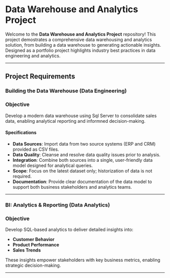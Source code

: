 # Data Warehouse and Analytics Project

Welcome to the **Data Warehouse and Analytics Project** repository!
This project demostrates a comprehensive data warehousing and analytics solution, from building a data warehouse to generating actionable insights. Designed as a portfolio project highlights industry best practices in data engineering and analytics.

---

## Project Requirements 

### Building the Data Warehouse (Data Engineering)

### Objective 
Develop a modern data warehouse using Sql Server to consolidate sales data, enabling analytical reporting and informned decision-making.

#### Specifications 
- **Data Sources**: Import data from two source systems (ERP and CRM) provided as CSV files.
- **Data Quality**: Cleanse and resolve data quality issues prior to analysis.
- **Integration**: Combine both sources into a single, user-friendly data model designed for analytical queries.
- **Scope**: Focus on the latest dataset only; historization of data is not required.
- **Documentation**: Provide clear documentation of the data model to support both business stakeholders and analytics teams.

---

### BI: Analytics & Reporting (Data Analytics)

### Objective
Develop SQL-based analytics to deliver detailed insights into:
- **Customer Behavior**
- **Product Performance**
- **Sales Trends**

These insights empower stakeholders with key business metrics, enabling strategic decision-making.

---

